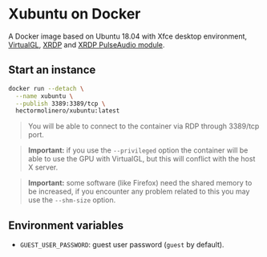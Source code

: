 # Xubuntu on Docker

A Docker image based on Ubuntu 18.04 with Xfce desktop environment,
[VirtualGL](https://github.com/VirtualGL/virtualgl),
[XRDP](https://github.com/neutrinolabs/xrdp) and
[XRDP PulseAudio module](https://github.com/neutrinolabs/pulseaudio-module-xrdp).

## Start an instance

```sh
docker run --detach \
  --name xubuntu \
  --publish 3389:3389/tcp \
  hectormolinero/xubuntu:latest
```

> You will be able to connect to the container via RDP through 3389/tcp port.

> **Important:** if you use the `--privileged` option the container will be able to use the GPU with
VirtualGL, but this will conflict with the host X server.

> **Important:** some software (like Firefox) need the shared memory to be increased, if you
encounter any problem related to this you may use the `--shm-size` option.

## Environment variables

* `GUEST_USER_PASSWORD`: guest user password (`guest` by default).
